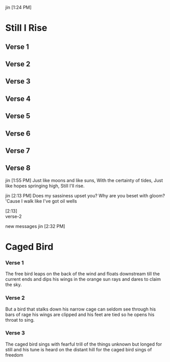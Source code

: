 jin [1:24 PM] 
# Still I Rise

## Verse 1

## Verse 2

## Verse 3

## Verse 4

## Verse 5

## Verse 6

## Verse 7

## Verse 8

jin [1:55 PM] 
Just like moons and like suns,
With the certainty of tides,
Just like hopes springing high,
Still I'll rise.

jin [2:13 PM] 
Does my sassiness upset you?
Why are you beset with gloom?
'Cause I walk like I've got oil wells

[2:13]  
verse-2

new messages
jin [2:32 PM] 
# Caged Bird

### Verse 1

The free bird leaps
on the back of the wind
and floats downstream
till the current ends
and dips his wings
in the orange sun rays
and dares to claim the sky.

### Verse 2

But a bird that stalks
down his narrow cage
can seldom see through
his bars of rage
his wings are clipped and
his feet are tied
so he opens his throat to sing.

### Verse 3

The caged bird sings
with fearful trill
of the things unknown
but longed for still
and his tune is heard
on the distant hill
for the caged bird
sings of freedom